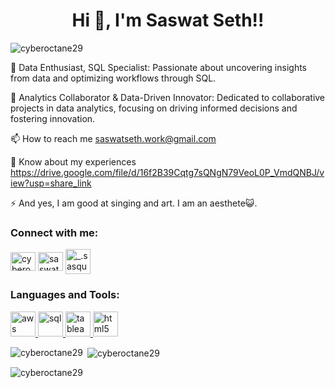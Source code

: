 <h1 align="center">Hi 👋, I'm Saswat Seth!!</h1> <p align="left"> <img src="https://komarev.com/ghpvc/?username=cyberoctane29&label=Profile%20views&color=0e75b6&style=flat" alt="cyberoctane29" /> </p>
🌱 Data Enthusiast, SQL Specialist: Passionate about uncovering insights from data and optimizing workflows through SQL.

💬 Analytics Collaborator & Data-Driven Innovator: Dedicated to collaborative projects in data analytics, focusing on driving informed decisions and fostering innovation.

📫 How to reach me saswatseth.work@gmail.com

📄 Know about my experiences https://drive.google.com/file/d/16f2B39Cqtg7sQNgN79VeoL0P_VmdQNBJ/view?usp=share_link

⚡ And yes, I am good at singing and art. I am an aesthete😺.

<h3 align="left">Connect with me:</h3> <p align="left"> <a href="https://twitter.com/cyberoctane29" target="blank"><img align="center" src="https://icongr.am/devicon/twitter-original.svg?size=128&color=currentColor" alt="cyberoctane29" height="30" width="40" /></a> <a href="https://www.linkedin.com/in/saswat-seth-0a782223b/" target="blank"><img align="center" src="https://icongr.am/devicon/linkedin-original.svg?size=128&color=currentColor" alt="saswat seth" height="30" width="40" /></a> <a href="https://instagram.com/_.sasquatch._" target="blank"><img align="center" src="https://upload.wikimedia.org/wikipedia/commons/thumb/e/e7/Instagram_logo_2016.svg/128px-Instagram_logo_2016.svg.png" alt="_.sasquatch._" height="40" width="40" /></a> </p> <h3 align="left">Languages and Tools:</h3> <p align="left"> <a href="https://aws.amazon.com" target="_blank" rel="noreferrer"> <img src="https://icongr.am/devicon/amazonwebservices-original-wordmark.svg?size=128&color=currentColor" alt="aws" width="40" height="40"/> </a> <a href="https://www.w3schools.com/sql/" target="_blank" rel="noreferrer"> <img src="https://icongr.am/devicon/mysql-original-wordmark.svg?size=128&color=currentColor" alt="sql" width="40" height="40"/> </a> <a href="https://www.tableau.com/" target="_blank" rel="noreferrer"> <img src="https://www.vectorlogo.zone/logos/tableau/tableau-icon.svg" alt="tableau" width="40" height="40"/> </a> <a href="https://www.w3.org/html/" target="_blank" rel="noreferrer"> <img src="https://icongr.am/devicon/html5-original-wordmark.svg?size=128&color=currentColor" alt="html5" width="40" height="40"/> </a> </p> <p><img align="left" src="https://github-readme-stats.vercel.app/api/top-langs?username=cyberoctane29&show_icons=true&locale=en&layout=compact" alt="cyberoctane29" /></p> <p>&nbsp;<img align="center" src="https://github-readme-stats.vercel.app/api?username=cyberoctane29&show_icons=true&locale=en" alt="cyberoctane29" /></p> <p><img align="center" src="https://github-readme-streak-stats.herokuapp.com/?user=cyberoctane29&" alt="cyberoctane29" /></p>
